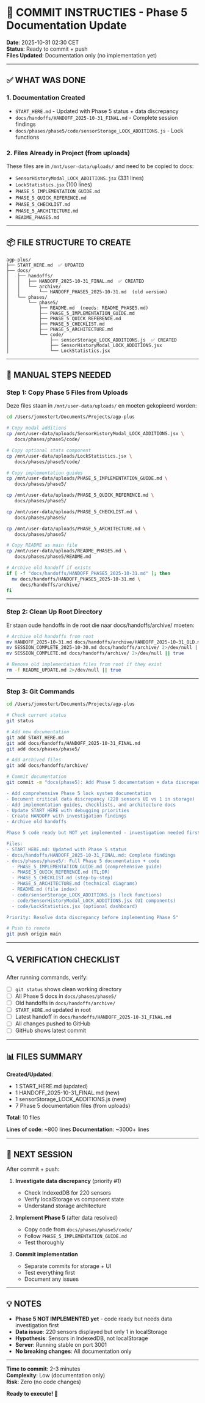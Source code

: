 # 🚀 COMMIT INSTRUCTIES - Phase 5 Documentation Update

**Date**: 2025-10-31 02:30 CET  
**Status**: Ready to commit + push  
**Files Updated**: Documentation only (no implementation yet)

---

## ✅ WHAT WAS DONE

### 1. Documentation Created
- `START_HERE.md` - Updated with Phase 5 status + data discrepancy
- `docs/handoffs/HANDOFF_2025-10-31_FINAL.md` - Complete session findings
- `docs/phases/phase5/code/sensorStorage_LOCK_ADDITIONS.js` - Lock functions

### 2. Files Already in Project (from uploads)
These files are in `/mnt/user-data/uploads/` and need to be copied to docs:
- `SensorHistoryModal_LOCK_ADDITIONS.jsx` (331 lines)
- `LockStatistics.jsx` (100 lines)
- `PHASE_5_IMPLEMENTATION_GUIDE.md`
- `PHASE_5_QUICK_REFERENCE.md`
- `PHASE_5_CHECKLIST.md`
- `PHASE_5_ARCHITECTURE.md`
- `README_PHASE5.md`

---

## 📦 FILE STRUCTURE TO CREATE

```
agp-plus/
├── START_HERE.md  ✅ UPDATED
├── docs/
│   ├── handoffs/
│   │   ├── HANDOFF_2025-10-31_FINAL.md  ✅ CREATED
│   │   └── archive/
│   │       └── HANDOFF_PHASE5_2025-10-31.md  (old version)
│   └── phases/
│       └── phase5/
│           ├── README.md  (needs: README_PHASE5.md)
│           ├── PHASE_5_IMPLEMENTATION_GUIDE.md
│           ├── PHASE_5_QUICK_REFERENCE.md
│           ├── PHASE_5_CHECKLIST.md
│           ├── PHASE_5_ARCHITECTURE.md
│           └── code/
│               ├── sensorStorage_LOCK_ADDITIONS.js  ✅ CREATED
│               ├── SensorHistoryModal_LOCK_ADDITIONS.jsx
│               └── LockStatistics.jsx
```

---

## 🔧 MANUAL STEPS NEEDED

### Step 1: Copy Phase 5 Files from Uploads

Deze files staan in `/mnt/user-data/uploads/` en moeten gekopieerd worden:

```bash
cd /Users/jomostert/Documents/Projects/agp-plus

# Copy modal additions
cp /mnt/user-data/uploads/SensorHistoryModal_LOCK_ADDITIONS.jsx \
   docs/phases/phase5/code/

# Copy optional stats component
cp /mnt/user-data/uploads/LockStatistics.jsx \
   docs/phases/phase5/code/

# Copy implementation guides
cp /mnt/user-data/uploads/PHASE_5_IMPLEMENTATION_GUIDE.md \
   docs/phases/phase5/

cp /mnt/user-data/uploads/PHASE_5_QUICK_REFERENCE.md \
   docs/phases/phase5/

cp /mnt/user-data/uploads/PHASE_5_CHECKLIST.md \
   docs/phases/phase5/

cp /mnt/user-data/uploads/PHASE_5_ARCHITECTURE.md \
   docs/phases/phase5/

# Copy README as main file
cp /mnt/user-data/uploads/README_PHASE5.md \
   docs/phases/phase5/README.md

# Archive old handoff if exists
if [ -f "docs/handoffs/HANDOFF_PHASE5_2025-10-31.md" ]; then
  mv docs/handoffs/HANDOFF_PHASE5_2025-10-31.md \
     docs/handoffs/archive/
fi
```

---

### Step 2: Clean Up Root Directory

Er staan oude handoffs in de root die naar docs/handoffs/archive/ moeten:

```bash
# Archive old handoffs from root
mv HANDOFF_2025-10-31.md docs/handoffs/archive/HANDOFF_2025-10-31_OLD.md 2>/dev/null || true
mv SESSION_COMPLETE_2025-10-30.md docs/handoffs/archive/ 2>/dev/null || true
mv SESSION_COMPLETE.md docs/handoffs/archive/ 2>/dev/null || true

# Remove old implementation files from root if they exist
rm -f README_UPDATE.md 2>/dev/null || true
```

---

### Step 3: Git Commands

```bash
cd /Users/jomostert/Documents/Projects/agp-plus

# Check current status
git status

# Add new documentation
git add START_HERE.md
git add docs/handoffs/HANDOFF_2025-10-31_FINAL.md
git add docs/phases/phase5/

# Add archived files
git add docs/handoffs/archive/

# Commit documentation
git commit -m "docs(phase5): Add Phase 5 documentation + data discrepancy findings

- Add comprehensive Phase 5 lock system documentation
- Document critical data discrepancy (220 sensors UI vs 1 in storage)
- Add implementation guides, checklists, and architecture docs
- Update START_HERE with debugging priorities
- Create HANDOFF with investigation findings
- Archive old handoffs

Phase 5 code ready but NOT yet implemented - investigation needed first.

Files:
- START_HERE.md: Updated with Phase 5 status
- docs/handoffs/HANDOFF_2025-10-31_FINAL.md: Complete findings
- docs/phases/phase5/: Full Phase 5 documentation + code
  - PHASE_5_IMPLEMENTATION_GUIDE.md (comprehensive guide)
  - PHASE_5_QUICK_REFERENCE.md (TL;DR)
  - PHASE_5_CHECKLIST.md (step-by-step)
  - PHASE_5_ARCHITECTURE.md (technical diagrams)
  - README.md (file index)
  - code/sensorStorage_LOCK_ADDITIONS.js (lock functions)
  - code/SensorHistoryModal_LOCK_ADDITIONS.jsx (UI components)
  - code/LockStatistics.jsx (optional dashboard)

Priority: Resolve data discrepancy before implementing Phase 5"

# Push to remote
git push origin main
```

---

## 🔍 VERIFICATION CHECKLIST

After running commands, verify:

- [ ] `git status` shows clean working directory
- [ ] All Phase 5 docs in `docs/phases/phase5/`
- [ ] Old handoffs in `docs/handoffs/archive/`
- [ ] `START_HERE.md` updated in root
- [ ] Latest handoff in `docs/handoffs/HANDOFF_2025-10-31_FINAL.md`
- [ ] All changes pushed to GitHub
- [ ] GitHub shows latest commit

---

## 📊 FILES SUMMARY

**Created/Updated**:
- 1 START_HERE.md (updated)
- 1 HANDOFF_2025-10-31_FINAL.md (new)
- 1 sensorStorage_LOCK_ADDITIONS.js (new)
- 7 Phase 5 documentation files (from uploads)

**Total**: 10 files

**Lines of code**: ~800 lines
**Documentation**: ~3000+ lines

---

## 🎯 NEXT SESSION

After commit + push:

1. **Investigate data discrepancy** (priority #1)
   - Check IndexedDB for 220 sensors
   - Verify localStorage vs component state
   - Understand storage architecture

2. **Implement Phase 5** (after data resolved)
   - Copy code from `docs/phases/phase5/code/`
   - Follow `PHASE_5_IMPLEMENTATION_GUIDE.md`
   - Test thoroughly

3. **Commit implementation**
   - Separate commits for storage + UI
   - Test everything first
   - Document any issues

---

## 💡 NOTES

- **Phase 5 NOT IMPLEMENTED yet** - code ready but needs data investigation first
- **Data issue**: 220 sensors displayed but only 1 in localStorage
- **Hypothesis**: Sensors in IndexedDB, not localStorage
- **Server**: Running stable on port 3001
- **No breaking changes**: All documentation only

---

**Time to commit**: 2-3 minutes  
**Complexity**: Low (documentation only)  
**Risk**: Zero (no code changes)

**Ready to execute! 🚀**
